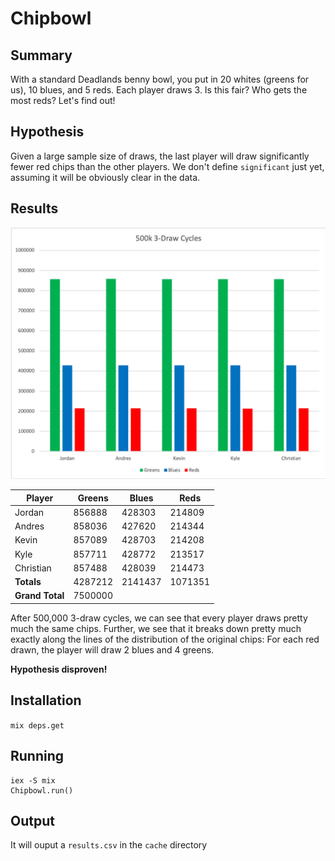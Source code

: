 # Chipbowl

## Summary

With a standard Deadlands benny bowl, you put in 20 whites (greens for us), 10 blues, and 5 reds. Each player draws 3. Is this fair? Who gets the most reds? Let's find out!

## Hypothesis

Given a large sample size of draws, the last player will draw significantly fewer red chips than the other players. We don't define `significant` just yet, assuming it will be obviously clear in the data.

## Results

![Results Graph](results/draws.png)

Player | Greens | Blues | Reds
-------|--------|-------|-----
Jordan | 856888 | 428303 | 214809
Andres | 858036 | 427620 | 214344
Kevin | 857089 | 428703 | 214208
Kyle | 857711 | 428772 | 213517
Christian | 857488 | 428039 | 214473
**Totals** | 4287212 | 2141437 | 1071351
**Grand Total** | 7500000

After 500,000 3-draw cycles, we can see that every player draws pretty much the same chips. Further, we see that it breaks down pretty much exactly along the lines of the distribution of the original chips: For each red drawn, the player will draw 2 blues and 4 greens.

**Hypothesis disproven!**


## Installation

`mix deps.get`

## Running

```
iex -S mix
Chipbowl.run()
```

## Output

It will ouput a `results.csv` in the `cache` directory
